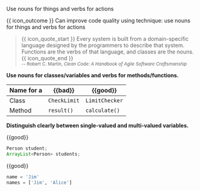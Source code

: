 <span id="title">Use nouns for things and verbs for actions</span>

<span id="prereqs"></span>

<span id="outcomes">{{ icon_outcome }} Can improve code quality using technique: use nouns for things and verbs for actions </span>

<div id="body">

>{{ icon_quote_start }} Every system is built from a domain-specific language designed by the programmers to describe that system. Functions are the verbs of that language, and classes are the nouns. {{ icon_quote_end }}<br><sub>-- Robert C. Martin, _Clean Code: A Handbook of Agile Software Craftsmanship_</sub>

**Use nouns for classes/variables and verbs for methods/functions.**

<box>

Name for a | {{bad}}        | {{good}}
-----------|-----------------|----------------
Class      |`CheckLimit`     | `LimitChecker`
Method     |`result()`       | `calculate()`

</box>


**Distinguish clearly between single-valued and multi-valued variables.**

<box>

<div class="alt-java">

{{good}}
```java
Person student;
ArrayList<Person> students;
```
</div>
<div class="alt-python">

{{good}}
```python
name = 'Jim'
names = ['Jim', 'Alice']
```
</div>

</box>

</div>

<div id="extras">
</div>
